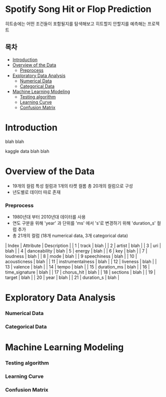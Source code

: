 # Spotify Song Hit or Flop Prediction

히트송에는 어떤 조건들이 포함될지를 탐색해보고 히트할지 안할지를 예측해는 프로젝트

## 목차
- [Introduction](#introduction)
- [Overview of the Data](#overview-of-the-data)
    * [Preprocess](#preprocess)
- [Exploratory Data Analysis](#exploratory-data-analysis)
    * [Numerical Data](#numerical-data)
    * [Categorical Data](#categorical-data)
- [Machine Learning Modeling](#machine-learning-modeling)
    * [Testing algorithm](#testing-algorithm)
    * [Learning Curve](#learning-curve)
    * [Confusion Matrix](#confusion-matrix)

# Introduction

blah blah

kaggle data blah blah

# Overview of the Data
- 19개의 컬럼 특성 컬럼과 1개의 타켓 컬롬 총 20개의 컬럼으로 구성 
- 년도별로 데이터 따로 존재

### Preprocess
- 1980년대 부터 2010년대 데이터를 사용
- 연도 구분을 위해 'year' 과 단위를 'ms' 에서 's'로 변경하기 위해 'duration_s' 컬럼 추가
- 총 21개의 컬럼 (18개 numerical data, 3개 categorical data)

| Index | Attribute | Description |
| 1 | track | blah |
| 2 | artist | blah |
| 3 | uri | blah |
| 4 | danceability | blah 
| 5 | energy | blah |
| 6 | key | blah |
| 7 | loudness | blah |
| 8 | mode | blah |
| 9  speechiness | blah |
| 10 | acousticness | blah |
| 11 | instrumentalness | blah |
| 12 | liveness | blah |
| 13 | valence | blah |
| 14 | tempo | blah |
| 15 | duration_ms | blah |
| 16 | time_signature | blah |
| 17 | chorus_hit | blah |
| 18 | sections | blah |
| 19 | target | blah |
| 20 | year | blah |
| 21 | duration_s | blah |

# Exploratory Data Analysis 

### Numerical Data
### Categorical Data

# Machine Learning Modeling

### Testing algorithm
### Learning Curve
### Confusion Matrix